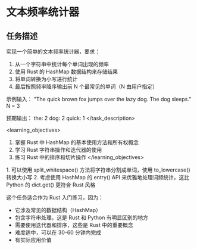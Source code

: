 # 文本频率统计器

## 任务描述

实现一个简单的文本频率统计器，要求：

1. 从一个字符串中统计每个单词出现的频率
2. 使用 Rust 的 HashMap 数据结构来存储结果
3. 将单词转换为小写进行统计
4. 最后按照频率降序输出前 N 个最常见的单词（N 由用户指定）

示例输入：
"The quick brown fox jumps over the lazy dog. The dog sleeps."
N = 3

预期输出：
the: 2
dog: 2
quick: 1
</task_description>

<learning_objectives>

1. 掌握 Rust 中 HashMap 的基本使用方法和所有权概念
2. 学习 Rust 字符串操作和迭代器的使用
3. 练习 Rust 中的排序和切片操作
</learning_objectives>

<hints>
1. 可以使用 split_whitespace() 方法将字符串分割成单词，使用 to_lowercase() 转换大小写
2. 考虑使用 HashMap 的 entry() API 来优雅地处理词频统计，这比 Python 的 dict.get() 更符合 Rust 风格
</hints>

这个任务适合作为 Rust 入门练习，因为：

- 它涉及常见的数据结构（HashMap）
- 包含字符串处理，这是 Rust 和 Python 有明显区别的地方
- 需要使用迭代器和排序，这些是 Rust 中的重要概念
- 难度适中，可以在 30-60 分钟内完成
- 有实际应用价值
